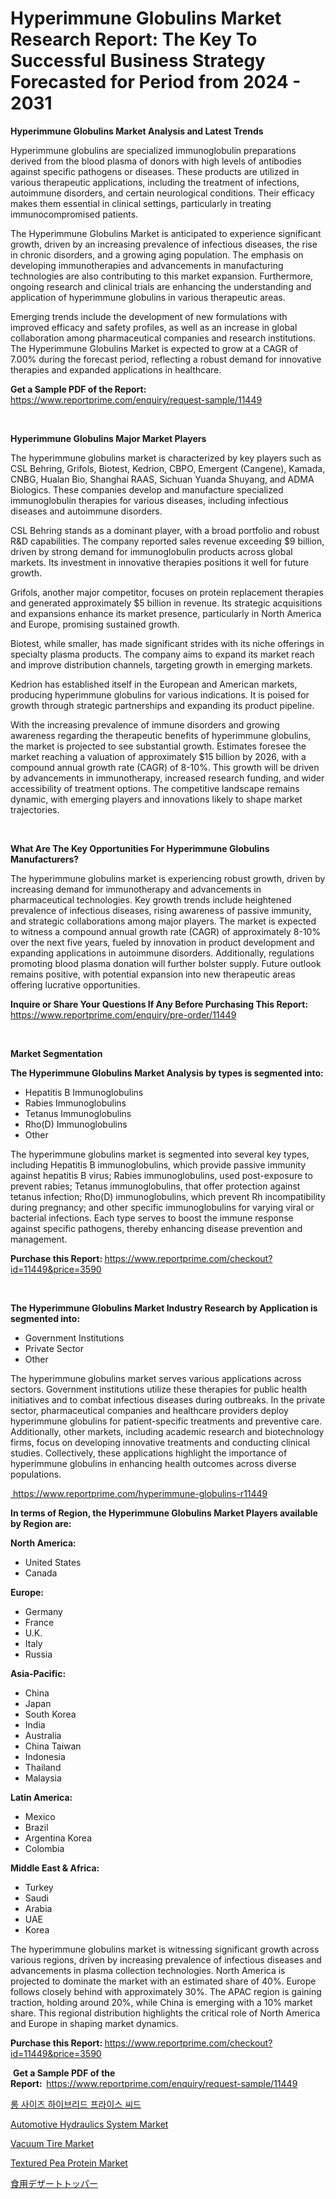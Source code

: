 <p><h1>Hyperimmune Globulins Market Research Report: The Key To Successful Business Strategy Forecasted for Period from 2024 - 2031</h1></p><p><strong>Hyperimmune Globulins Market Analysis and Latest Trends</strong></p>
<p><p>Hyperimmune globulins are specialized immunoglobulin preparations derived from the blood plasma of donors with high levels of antibodies against specific pathogens or diseases. These products are utilized in various therapeutic applications, including the treatment of infections, autoimmune disorders, and certain neurological conditions. Their efficacy makes them essential in clinical settings, particularly in treating immunocompromised patients.</p><p>The Hyperimmune Globulins Market is anticipated to experience significant growth, driven by an increasing prevalence of infectious diseases, the rise in chronic disorders, and a growing aging population. The emphasis on developing immunotherapies and advancements in manufacturing technologies are also contributing to this market expansion. Furthermore, ongoing research and clinical trials are enhancing the understanding and application of hyperimmune globulins in various therapeutic areas.</p><p>Emerging trends include the development of new formulations with improved efficacy and safety profiles, as well as an increase in global collaboration among pharmaceutical companies and research institutions. The Hyperimmune Globulins Market is expected to grow at a CAGR of 7.00% during the forecast period, reflecting a robust demand for innovative therapies and expanded applications in healthcare.</p></p>
<p><strong>Get a Sample PDF of the Report:&nbsp;</strong> <a href="https://www.reportprime.com/enquiry/request-sample/11449">https://www.reportprime.com/enquiry/request-sample/11449</a></p>
<p>&nbsp;</p>
<p><strong>Hyperimmune Globulins Major Market Players</strong></p>
<p><p>The hyperimmune globulins market is characterized by key players such as CSL Behring, Grifols, Biotest, Kedrion, CBPO, Emergent (Cangene), Kamada, CNBG, Hualan Bio, Shanghai RAAS, Sichuan Yuanda Shuyang, and ADMA Biologics. These companies develop and manufacture specialized immunoglobulin therapies for various diseases, including infectious diseases and autoimmune disorders.</p><p>CSL Behring stands as a dominant player, with a broad portfolio and robust R&D capabilities. The company reported sales revenue exceeding $9 billion, driven by strong demand for immunoglobulin products across global markets. Its investment in innovative therapies positions it well for future growth.</p><p>Grifols, another major competitor, focuses on protein replacement therapies and generated approximately $5 billion in revenue. Its strategic acquisitions and expansions enhance its market presence, particularly in North America and Europe, promising sustained growth.</p><p>Biotest, while smaller, has made significant strides with its niche offerings in specialty plasma products. The company aims to expand its market reach and improve distribution channels, targeting growth in emerging markets.</p><p>Kedrion has established itself in the European and American markets, producing hyperimmune globulins for various indications. It is poised for growth through strategic partnerships and expanding its product pipeline.</p><p>With the increasing prevalence of immune disorders and growing awareness regarding the therapeutic benefits of hyperimmune globulins, the market is projected to see substantial growth. Estimates foresee the market reaching a valuation of approximately $15 billion by 2026, with a compound annual growth rate (CAGR) of 8-10%. This growth will be driven by advancements in immunotherapy, increased research funding, and wider accessibility of treatment options. The competitive landscape remains dynamic, with emerging players and innovations likely to shape market trajectories.</p></p>
<p>&nbsp;</p>
<p><strong>What Are The Key Opportunities For Hyperimmune Globulins Manufacturers?</strong></p>
<p><p>The hyperimmune globulins market is experiencing robust growth, driven by increasing demand for immunotherapy and advancements in pharmaceutical technologies. Key growth trends include heightened prevalence of infectious diseases, rising awareness of passive immunity, and strategic collaborations among major players. The market is expected to witness a compound annual growth rate (CAGR) of approximately 8-10% over the next five years, fueled by innovation in product development and expanding applications in autoimmune disorders. Additionally, regulations promoting blood plasma donation will further bolster supply. Future outlook remains positive, with potential expansion into new therapeutic areas offering lucrative opportunities.</p></p>
<p><strong>Inquire or Share Your Questions If Any Before Purchasing This Report:</strong> <a href="https://www.reportprime.com/enquiry/pre-order/11449">https://www.reportprime.com/enquiry/pre-order/11449</a></p>
<p>&nbsp;</p>
<p><strong>Market Segmentation</strong></p>
<p><strong>The Hyperimmune Globulins Market Analysis by types is segmented into:</strong></p>
<p><ul><li>Hepatitis B Immunoglobulins</li><li>Rabies Immunoglobulins</li><li>Tetanus Immunoglobulins</li><li>Rho(D) Immunoglobulins</li><li>Other</li></ul></p>
<p><p>The hyperimmune globulins market is segmented into several key types, including Hepatitis B immunoglobulins, which provide passive immunity against hepatitis B virus; Rabies immunoglobulins, used post-exposure to prevent rabies; Tetanus immunoglobulins, that offer protection against tetanus infection; Rho(D) immunoglobulins, which prevent Rh incompatibility during pregnancy; and other specific immunoglobulins for varying viral or bacterial infections. Each type serves to boost the immune response against specific pathogens, thereby enhancing disease prevention and management.</p></p>
<p><strong>Purchase this Report:&nbsp;</strong><a href="https://www.reportprime.com/checkout?id=11449&price=3590">https://www.reportprime.com/checkout?id=11449&price=3590</a></p>
<p>&nbsp;</p>
<p><strong>The Hyperimmune Globulins Market Industry Research by Application is segmented into:</strong></p>
<p><ul><li>Government Institutions</li><li>Private Sector</li><li>Other</li></ul></p>
<p><p>The hyperimmune globulins market serves various applications across sectors. Government institutions utilize these therapies for public health initiatives and to combat infectious diseases during outbreaks. In the private sector, pharmaceutical companies and healthcare providers deploy hyperimmune globulins for patient-specific treatments and preventive care. Additionally, other markets, including academic research and biotechnology firms, focus on developing innovative treatments and conducting clinical studies. Collectively, these applications highlight the importance of hyperimmune globulins in enhancing health outcomes across diverse populations.</p></p>
<p><a href="https://www.reportprime.com/hyperimmune-globulins-r11449">&nbsp;https://www.reportprime.com/hyperimmune-globulins-r11449</a></p>
<p><strong>In terms of Region, the Hyperimmune Globulins Market Players available by Region are:</strong></p>
<p>
    <p> <strong> North America: </strong>
        <ul>
            <li>United States</li>
            <li>Canada</li>
        </ul>
        </p> 
    <p> <strong> Europe: </strong>
        <ul>
            <li>Germany</li>
            <li>France</li>
            <li>U.K.</li>
            <li>Italy</li>
            <li>Russia</li>
        </ul>
        </p> 
    <p> <strong> Asia-Pacific: </strong>
        <ul>
            <li>China</li>
            <li>Japan</li>
            <li>South Korea</li>
            <li>India</li>
            <li>Australia</li>
            <li>China Taiwan</li>
            <li>Indonesia</li>
            <li>Thailand</li>
            <li>Malaysia</li>
        </ul>
        </p> 
    <p> <strong> Latin America: </strong>
        <ul>
            <li>Mexico</li>
            <li>Brazil</li>
            <li>Argentina Korea</li>
            <li>Colombia</li>
        </ul>
        </p> 
    <p> <strong> Middle East & Africa: </strong>
        <ul>
            <li>Turkey</li>
            <li>Saudi</li>
            <li>Arabia</li>
            <li>UAE</li>
            <li>Korea</li>
        </ul>
    </p>
    </p>
<p><p>The hyperimmune globulins market is witnessing significant growth across various regions, driven by increasing prevalence of infectious diseases and advancements in plasma collection technologies. North America is projected to dominate the market with an estimated share of 40%. Europe follows closely behind with approximately 30%. The APAC region is gaining traction, holding around 20%, while China is emerging with a 10% market share. This regional distribution highlights the critical role of North America and Europe in shaping market dynamics.</p></p>
<p><strong>Purchase this Report: </strong><a href="https://www.reportprime.com/checkout?id=11449&price=3590">https://www.reportprime.com/checkout?id=11449&price=3590</a></p>
<p>&nbsp;<strong>Get a Sample PDF of the Report:&nbsp;&nbsp;</strong><a href="https://www.reportprime.com/enquiry/request-sample/11449">https://www.reportprime.com/enquiry/request-sample/11449</a></p>
<p><strong></strong></p>
<p><p><a href="https://medium.com/@wallacbahrtyinger567686/%EC%84%B8%EA%B3%84-long-size-hybrid-rrice-seeds-market-%EC%9D%80-2024%EC%97%90%EC%84%9C-2031%EB%A1%9C-%EC%97%B0%ED%8F%89%EA%B7%A0-%EC%A6%9D%EA%B0%80%EC%9C%A8%EC%9D%84-%EB%B3%B4%EC%9D%BC-%EA%B2%83%EC%9C%BC%EB%A1%9C-%EC%98%88%EC%83%81%EB%90%A9%EB%8B%88%EB%8B%A4-183877668c3f">롱 사이즈 하이브리드 프라이스 씨드</a></p><p><a href="https://issuu.com/reportprime-2/docs/automotive-hydraulics-system-market_3c832aa1ab85d6">Automotive Hydraulics System Market</a></p><p><a href="https://issuu.com/reportprime-2/docs/vacuum-tire-market-size-2030.pptx_5da53ac70f84f9">Vacuum Tire Market</a></p><p><a href="https://medium.com/@marycampbell8662022/this-report-aims-to-provide-a-comprehensive-presentation-of-the-global-market-for-textured-pea-58d62fa056f0">Textured Pea Protein Market</a></p><p><a href="https://medium.com/@lindakreitz2023/edible-dessert-toppers-market-%E3%81%AF-%E3%82%B3%E3%82%B9%E3%83%88%E7%AE%A1%E7%90%86%E3%81%A8%E5%8A%B9%E7%8E%87%E5%90%91%E4%B8%8A%E3%82%92%E5%84%AA%E5%85%88%E3%81%97%E3%81%BE%E3%81%99-%E3%81%95%E3%82%89%E3%81%AB-%E5%A0%B1%E5%91%8A%E6%9B%B8%E3%81%AF%E5%B8%82%E5%A0%B4%E3%81%AE%E9%9C%80%E8%A6%81%E9%9D%A2%E3%81%A8%E4%BE%9B%E7%B5%A6%E9%9D%A2%E3%81%AE%E4%B8%A1%E6%96%B9%E3%82%92%E3%82%AB%E3%83%90%E3%83%BC%E3%81%97%E3%81%A6%E3%81%84%E3%81%BE%E3%81%99-edible-dessert-c6b58c3e661d">食用デザートトッパー</a></p></p>